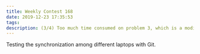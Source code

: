 ```yaml
---
title: Weekly Contest 168
date: 2019-12-23 17:35:53
tags:
description: (3/4) Too much time consumed on problem 3, which is a modified version of siding window. The description of the fourth problem is confusing.
---
```


Testing the synchronization among different laptops with Git.